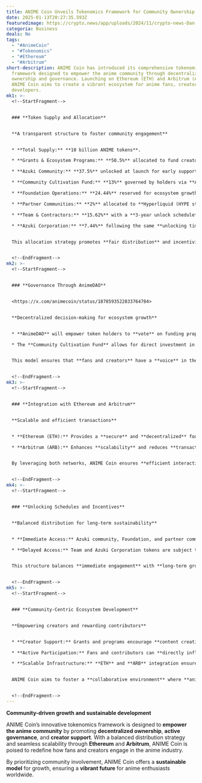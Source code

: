```yaml
---
title: ANIME Coin Unveils Tokenomics Framework for Community Ownership
date: 2025-01-13T20:27:35.593Z
featuredimage: https://crypto.news/app/uploads/2024/11/crypto-news-Dan-Finley-Launched-CONSENT-Token-option01-1380x820.webp
categoria: Business
deals: No
tags:
  - "#AnimeCoin"
  - "#Tokenomics"
  - "#Ethereum"
  - "#Arbitrum"
short-description: ANIME Coin has introduced its comprehensive tokenomics
  framework designed to empower the anime community through decentralized
  ownership and governance. Launching on Ethereum (ETH) and Arbitrum (ARB),
  ANIME Coin aims to create a vibrant ecosystem for anime fans, creators, and
  developers.
mk1: >-
  <!--StartFragment-->


  ### **Token Supply and Allocation**


  **A transparent structure to foster community engagement**


  * **Total Supply:** **10 billion ANIME tokens**.

  * **Grants & Ecosystem Programs:** **50.5%** allocated to fund creators and developers through the **Animecoin Foundation**.

  * **Azuki Community:** **37.5%** unlocked at launch for early supporters; unclaimed tokens move to the **Community Cultivation Fund**.

  * **Community Cultivation Fund:** **13%** governed by holders via **AnimeDAO** for supporting community projects.

  * **Foundation Operations:** **24.44%** reserved for ecosystem growth and operational costs.

  * **Partner Communities:** **2%** allocated to **Hyperliquid (HYPE stakers)** and **Kaito Yappers**.

  * **Team & Contractors:** **15.62%** with a **3-year unlock schedule** (1-year cliff + 2-year linear release).

  * **Azuki Corporation:** **7.44%** following the same **unlocking timeline**.


  This allocation strategy promotes **fair distribution** and incentivizes both **community participation** and **ecosystem expansion**.


  <!--EndFragment-->
mk2: >-
  <!--StartFragment-->


  ### **Governance Through AnimeDAO**


  <https://x.com/animecoin/status/1878593522833764784>


  **Decentralized decision-making for ecosystem growth**


  * **AnimeDAO** will empower token holders to **vote** on funding proposals and community initiatives.

  * The **Community Cultivation Fund** allows for direct investment in **fan-driven projects**, ensuring the community shapes the future of the anime ecosystem.


  This model ensures that **fans and creators** have a **voice** in the project’s evolution.


  <!--EndFragment-->
mk3: >-
  <!--StartFragment-->


  ### **Integration with Ethereum and Arbitrum**


  **Scalable and efficient transactions**


  * **Ethereum (ETH):** Provides a **secure** and **decentralized** foundation.

  * **Arbitrum (ARB):** Enhances **scalability** and reduces **transaction fees** for smooth user experiences.


  By leveraging both networks, ANIME Coin ensures **efficient interaction** and seamless participation in its ecosystem.


  <!--EndFragment-->
mk4: >-
  <!--StartFragment-->


  ### **Unlocking Schedules and Incentives**


  **Balanced distribution for long-term sustainability**


  * **Immediate Access:** Azuki community, Foundation, and partner communities have **fully unlocked tokens** at launch.

  * **Delayed Access:** Team and Azuki Corporation tokens are subject to a **1-year cliff** followed by **gradual release** over 2 years.


  This structure balances **immediate engagement** with **long-term growth** incentives.


  <!--EndFragment-->
mk5: >-
  <!--StartFragment-->


  ### **Community-Centric Ecosystem Development**


  **Empowering creators and rewarding contributors**


  * **Creator Support:** Grants and programs encourage **content creation** and ecosystem growth.

  * **Active Participation:** Fans and contributors can **directly influence** project development through **AnimeDAO**.

  * **Scalable Infrastructure:** **ETH** and **ARB** integration ensures sustainable ecosystem expansion.


  ANIME Coin aims to foster a **collaborative environment** where **anime enthusiasts** and **creators** thrive.


  <!--EndFragment-->
---
```

<!--StartFragment-->

**Community-driven growth and sustainable development**

ANIME Coin’s innovative tokenomics framework is designed to **empower the anime community** by promoting **decentralized ownership**, **active governance**, and **creator support**. With a balanced distribution strategy and seamless scalability through **Ethereum** and **Arbitrum**, ANIME Coin is poised to redefine how fans and creators engage in the anime industry.

By prioritizing community involvement, ANIME Coin offers a **sustainable model** for growth, ensuring a **vibrant future** for anime enthusiasts worldwide.

<!--EndFragment-->